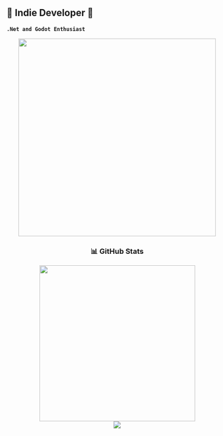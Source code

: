 ## 👾 Indie Developer 👾
**<code>.Net and Godot Enthusiast</code>**
<div id="header" align="center">
  <img src="https://media1.giphy.com/media/v1.Y2lkPTc5MGI3NjExZ3IxNnpwZXhvNDBjNjM4dmRuYnRobTFjZmtnNWIyc2Q2YWVkNWY4bSZlcD12MV9pbnRlcm5hbF9naWZfYnlfaWQmY3Q9Zw/osfxWYjpF6SuIkInSw/200.webp" width="450"/>
</div>
<h3 align=center> 📊 GitHub Stats</h2>
<div align="center">

  <img src="https://github-readme-stats.vercel.app/api/top-langs/?username=ksayron&theme=dark&hide_border=true&include_all_commits=true&count_private=true&layout=compact" width="355" heigth="195"/>
</div>
<div align="center">
  <img src="https://komarev.com/ghpvc/?username=ksayron&style=for-the-badge&color=000000"/>
</div>
<!--
**ksayron/ksayron** is a ✨ _special_ ✨ repository because its `README.md` (this file) appears on your GitHub profile.
  <img src="https://github-readme-stats.vercel.app/api?username=ksayron&show_icons=true&theme=dark&hide_border=true&rank_icon=github"/>
Here are some ideas to get you started:
👋
- 🔭 I’m currently working on ...
- 🌱 I’m currently learning ...
- 👯 I’m looking to collaborate on ...
- 🤔 I’m looking for help with ...
- 💬 Ask me about ...
- 📫 How to reach me: ...
- 😄 Pronouns: ...
- ⚡ Fun fact: ...
-->
